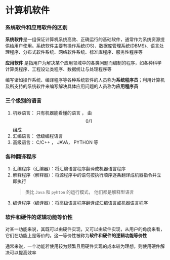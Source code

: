 # 计算机软件

### 系统软件和应用软件的区别

**系统软件**是一组保证计算机系统高效、正确运行的基础软件，通常作为系统资源提供给用户使用。系统软件主要有操作系统(OS)、数据库管理系统(DBMS)、语言处理程序、分布式软件系统、网络软件系统、标准库程序、服务性程序等

**应用软件** 是指用户为解决某个应用领域中的各类问题而编制的程序，如各种科学计算类程序、工程设让类程序、数据统让与处理程序等

编写诸如操作系统、编译程序等各种系统软件的人员称为**系统程序员**；利用计算机及所支持的系统软件来编写解决具体应用问题的人员称为**应用程序员**


### 三个级别的语言

1. 机器语言： 只有机器能看懂的语言 ， 由 $$0/1$$ 组成
2. 汇编语言： 低级编程语言
3. 高级语言： C/C++ ， JAVA， PYTHON 等


### 各种翻译程序
1. 汇编程序（汇编器）：将汇编语言程序翻译成机器语言程序
2. 解释程序（解释器）：将源程序中的语句按执行顺序逐条翻译成机器指令并立即执行
    > 类比 `Java` 和 `pyhton` 的运行模式， 他们都是解释型语言
3. 编译程序（编译器）：将高级语言程序翻译成汇编语言或机器语言程序


### 软件和硬件的逻辑功能等价性

对某一功能来说，其既可以由硬件实现，又可以由软件实现，从用户的角度来看，它们在功能上是等价的。这一等价性被称为**软件和硬件的逻辑功能等价性**

通常来说，一个功能若使用较为频繁且用硬件实现的成本较为理想，则使用硬件解决可以提高效率